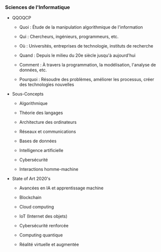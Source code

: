 ### Sciences de l'Informatique

- QQOQCP

	- Quoi : Étude de la manipulation algorithmique de l'information

	- Qui : Chercheurs, ingénieurs, programmeurs, etc.

	- Où : Universités, entreprises de technologie, instituts de recherche

	- Quand : Depuis le milieu du 20e siècle jusqu'à aujourd'hui

	- Comment : À travers la programmation, la modélisation, l'analyse de données, etc.

	- Pourquoi : Résoudre des problèmes, améliorer les processus, créer des technologies nouvelles

- Sous-Concepts

	- Algorithmique

	- Théorie des langages

	- Architecture des ordinateurs

	- Réseaux et communications

	- Bases de données

	- Intelligence artificielle

	- Cybersécurité

	- Interactions homme-machine

- State of Art 2020's

	- Avancées en IA et apprentissage machine

	- Blockchain

	- Cloud computing

	- IoT (Internet des objets)

	- Cybersécurité renforcée

	- Computing quantique

	- Réalité virtuelle et augmentée
